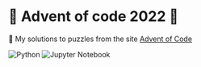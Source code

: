 # 🌟 Advent of code 2022 🌟

🎄 My solutions to puzzles from the site [Advent of Code](https://adventofcode.com/)

![Python](https://img.shields.io/badge/python-3670A0?style=for-the-badge&logo=python&logoColor=ffdd54) ![Jupyter Notebook](https://img.shields.io/badge/jupyter-%23FA0F00.svg?style=for-the-badge&logo=jupyter&logoColor=white)
